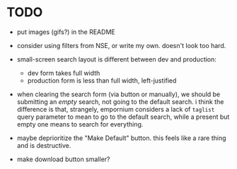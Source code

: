# TODO

- put images (gifs?) in the README

- consider using filters from NSE, or write my own. doesn't look too hard.

- small-screen search layout is different between dev and production:
  - dev form takes full width
  - production form is less than full width, left-justified

- when clearing the search form (via button or manually), we should be
  submitting an _empty_ search, not going to the default search. i think the
  difference is that, strangely, empornium considers a lack of `taglist` query
  parameter to mean to go to the default search, while a present but empty one
  means to search for everything.

- maybe deprioritize the "Make Default" button. this feels like a rare thing and
  is destructive.

- make download button smaller? 

